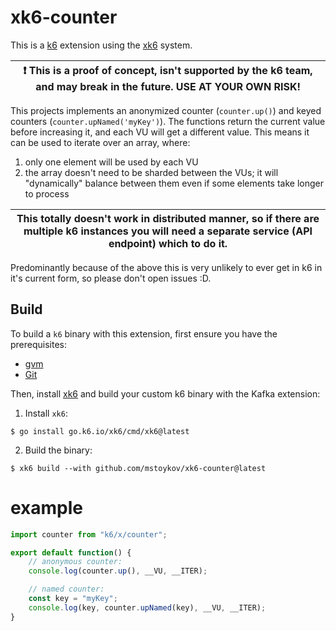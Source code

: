 # xk6-counter

This is a [k6](https://go.k6.io/k6) extension using the [xk6](https://github.com/grafana/xk6) system.

| :exclamation: This is a proof of concept, isn't supported by the k6 team, and may break in the future. USE AT YOUR OWN RISK! |
| ---------------------------------------------------------------------------------------------------------------------------- |

This projects implements an anonymized counter (`counter.up()`) and keyed counters (`counter.upNamed('myKey')`). The functions return the current value before
increasing it, and each VU will get a different value. This means it can be used to iterate over an array, where:
1. only one element will be used by each VU 
2. the array doesn't need to be sharded between the VUs; it will "dynamically" balance between them even if some elements take longer to process

| This totally doesn't work in distributed manner, so if there are multiple k6 instances you will need a separate service (API endpoint) which to do it. |
| ---------------------------------------------------------------------------------------------------------------------------- |

Predominantly because of the above this is very unlikely to ever get in k6 in it's current form, so please don't open issues :D. 

## Build

To build a `k6` binary with this extension, first ensure you have the prerequisites:

- [gvm](https://github.com/moovweb/gvm)
- [Git](https://git-scm.com/)

Then, install [xk6](https://github.com/grafana/xk6) and build your custom k6 binary with the Kafka extension:

1. Install `xk6`:
  ```shell
  $ go install go.k6.io/xk6/cmd/xk6@latest
  ```

2. Build the binary:
  ```shell
  $ xk6 build --with github.com/mstoykov/xk6-counter@latest
  ```

# example

```javascript
import counter from "k6/x/counter";

export default function() {
    // anonymous counter:
    console.log(counter.up(), __VU, __ITER);

    // named counter:
    const key = "myKey";
    console.log(key, counter.upNamed(key), __VU, __ITER);
}
```
